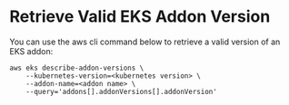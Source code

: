 
# Retrieve Valid EKS Addon Version

You can use the aws cli command below to retrieve a valid version of an EKS addon:

```
aws eks describe-addon-versions \
    --kubernetes-version=<kubernetes version> \
    --addon-name=<addon name> \
    --query='addons[].addonVersions[].addonVersion'
```